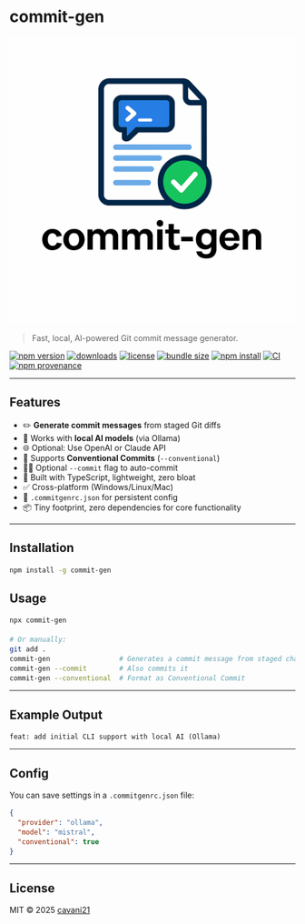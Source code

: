 # commit-gen
[![commit-gen logo](Commit-GenLogo.png)](https://github.com/thegreatbey/commit-gen)

> Fast, local, AI-powered Git commit message generator.

[![npm version](https://img.shields.io/npm/v/commit-gen?color=blue)](https://www.npmjs.com/package/commit-gen)
[![downloads](https://img.shields.io/npm/dt/commit-gen)](https://www.npmjs.com/package/commit-gen)
[![license](https://img.shields.io/npm/l/commit-gen)](https://github.com/thegreatbey/commit-gen/blob/main/LICENSE)
[![bundle size](https://img.shields.io/bundlephobia/minzip/commit-gen)](https://bundlephobia.com/result?p=commit-gen)
[![npm install](https://img.shields.io/badge/npm%20install--g%20commit--gen-blue.svg)](https://www.npmjs.com/package/commit-gen)
[![CI](https://github.com/thegreatbey/commit-gen/actions/workflows/publish.yml/badge.svg)](https://github.com/thegreatbey/commit-gen/actions)
[![npm provenance](https://img.shields.io/npm/v/commit-gen?label=signed&color=brightgreen&logo=npm)](https://docs.npmjs.com/generating-provenance-statements)

---

## Features

- ✏️ **Generate commit messages** from staged Git diffs
- 🤖 Works with **local AI models** (via Ollama)
- 🌐 Optional: Use OpenAI or Claude API
- 🔧 Supports **Conventional Commits** (`--conventional`)
- 🧑‍💻 Optional `--commit` flag to auto-commit
- 🧪 Built with TypeScript, lightweight, zero bloat
- ✅ Cross-platform (Windows/Linux/Mac)
- 📁 `.commitgenrc.json` for persistent config
- 📦 Tiny footprint, zero dependencies for core functionality

---

## Installation

```bash
npm install -g commit-gen
````

## Usage

```bash
npx commit-gen

# Or manually:
git add .
commit-gen                 # Generates a commit message from staged changes
commit-gen --commit        # Also commits it
commit-gen --conventional  # Format as Conventional Commit
```

---

## Example Output

```
feat: add initial CLI support with local AI (Ollama)
```

---

## Config

You can save settings in a `.commitgenrc.json` file:

```json
{
  "provider": "ollama",
  "model": "mistral",
  "conventional": true
}
```

---

## License

MIT © 2025 [cavani21](https://github.com/thegreatbey)

```